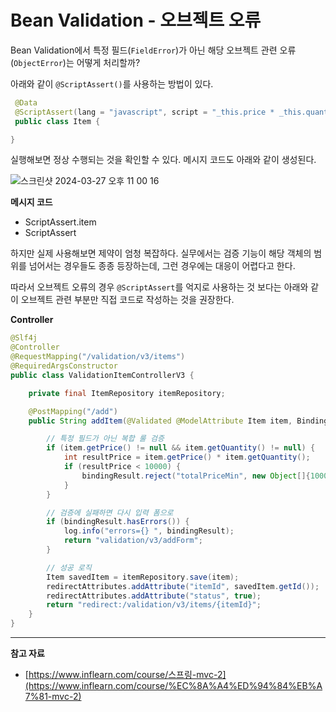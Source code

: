 # **Bean Validation - 오브젝트 오류**

Bean Validation에서 특정 필드(`FieldError`)가 아닌 해당 오브젝트 관련 오류(`ObjectError`)는 어떻게 처리할까?

아래와 같이 `@ScriptAssert()`를 사용하는 방법이 있다.

```java
 @Data
 @ScriptAssert(lang = "javascript", script = "_this.price * _this.quantity >= 10000")
 public class Item {

}
```

실행해보면 정상 수행되는 것을 확인할 수 있다. 메시지 코드도 아래와 같이 생성된다.

![스크린샷 2024-03-27 오후 11 00 16](https://github.com/Heo-y-y/development-blog/assets/112863029/431d1f91-80f2-4c84-8329-d0844a6d78b2)

 **메시지 코드**

- ScriptAssert.item
- ScriptAssert

하지만 실제 사용해보면 제약이 엄청 복잡하다. 실무에서는 검증 기능이 해당 객체의 범위를 넘어서는 경우들도 종종 등장하는데, 그런 경우에는 대응이 어렵다고 한다.

따라서 오브젝트 오류의 경우 `@ScriptAssert`를 억지로 사용하는 것 보다는 아래와 같이 오브젝트 관련 부분만 직접 코드로 작성하는 것을 권장한다.

**Controller**

```java
@Slf4j
@Controller
@RequestMapping("/validation/v3/items")
@RequiredArgsConstructor
public class ValidationItemControllerV3 {

    private final ItemRepository itemRepository;

    @PostMapping("/add")
    public String addItem(@Validated @ModelAttribute Item item, BindingResult bindingResult, RedirectAttributes redirectAttributes) {

        // 특정 필드가 아닌 복합 룰 검증
        if (item.getPrice() != null && item.getQuantity() != null) {
            int resultPrice = item.getPrice() * item.getQuantity();
            if (resultPrice < 10000) {
                bindingResult.reject("totalPriceMin", new Object[]{10000, resultPrice}, null);
            }
        }

        // 검증에 실패하면 다시 입력 폼으로
        if (bindingResult.hasErrors()) {
            log.info("errors={} ", bindingResult);
            return "validation/v3/addForm";
        }

        // 성공 로직
        Item savedItem = itemRepository.save(item);
        redirectAttributes.addAttribute("itemId", savedItem.getId());
        redirectAttributes.addAttribute("status", true);
        return "redirect:/validation/v3/items/{itemId}";
    }
}
```

---

**참고 자료**

- [https://www.inflearn.com/course/스프링-mvc-2](https://www.inflearn.com/course/%EC%8A%A4%ED%94%84%EB%A7%81-mvc-2)
